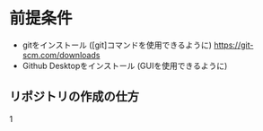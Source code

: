 # 前提条件
- gitをインストール ([git]コマンドを使用できるように) https://git-scm.com/downloads
- Github Desktopをインストール (GUIを使用できるように)
  
## リポジトリの作成の仕方
1 
